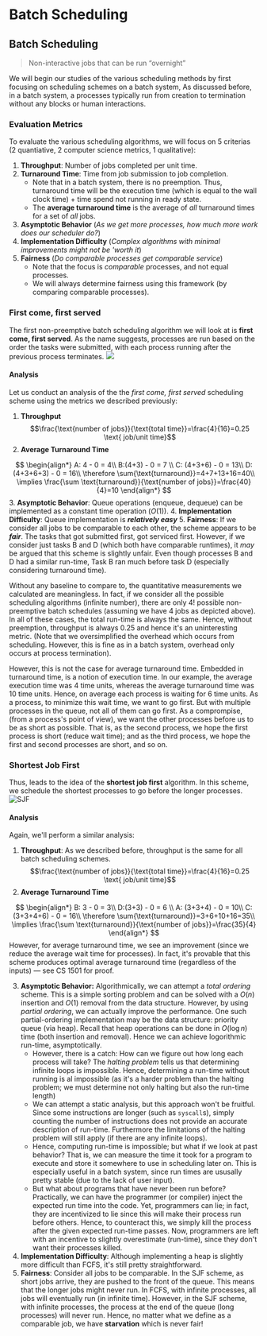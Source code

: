 # Batch Scheduling
## Batch Scheduling
> Non-interactive jobs that can be run “overnight”

We will begin our studies of the various scheduling methods by first focusing on scheduling schemes on a batch system, As discussed before, in a batch system, a processes typically run from creation to termination without any blocks or human interactions.

### Evaluation Metrics
To evaluate the various scheduling algorithms, we will focus on 5 criterias (2 quantiative, 2 computer science metrics, 1 qualitative):
1. **Throughput**: Number of jobs completed per unit time.
2. **Turnaround Time**: Time from job submission to job completion.
	- Note that in a batch system, there is no preemption. Thus, turnaround time will be the execution time (which is equal to the wall clock time) + time spend not running in ready state.
	- The **average turnaround time** is the average of *all* turnaround times for a set of *all* jobs.
3. **Asymptotic Behavior** (*As we get more processes, how much more work does our scheduler do?*)
4. **Implementation Difficulty** (*Complex algorithms with minimal improvements might not be 'worth it*)
5. **Fairness** (*Do comparable processes get comparable service*)
	- Note that the focus is *comparable* processes, and not equal processes.
	- We will always determine fairness using this framework (by comparing comparable processes).

### First come, first served
The first non-preemptive batch scheduling algorithm we will look at is **first come, first served**. As the name suggests, processes are run based on the order the tasks were submitted, with each process running after the previous process terminates.
![](FirstComeFirstServed.png)
#### Analysis
Let us conduct an analysis of the the *first come, first served* scheduling scheme using the metrics we described previously:
1. **Throughput**
$$\frac{\text{number of jobs}}{\text{total time}}=\frac{4}{16}=0.25 \text{ job/unit time}$$
2. **Average Turnaround Time**

$$
\begin{align*} 
A: 4 - 0  = 4\\
B:(4+3) - 0 = 7 \\
C: (4+3+6) - 0 = 13\\
D: (4+3+6+3) - 0 = 16\\
\therefore \sum{\text{turnaround}}=4+7+13+16=40\\
\implies \frac{\sum \text{turnaround}}{\text{number of jobs}}=\frac{40}{4}=10
\end{align*}
$$
3. **Asymptotic Behavior**: Queue operations (enqueue, dequeue) can be implemented as a constant time operation ($O(1)$).
4. **Implementation Difficulty**: Queue implementation is ***relatively easy***
5. **Fairness**: If we consider all jobs to be comparable to each other, the scheme appears to be ***fair***. The tasks that got submitted first, got serviced first. However, if we consider just tasks B and D (which both have comparable runtimes), it *may* be argued that this scheme is slightly unfair. Even though processes B and D had a similar run-time, Task B ran much before task D (especially considering turnaround time).

Without any baseline to compare to, the quantitative measurements we calculated are meaningless. In fact, if we consider all the possible scheduling algorithms (infinite number), there are only $4!$ possible non-preemptive batch schedules (assuming we have 4 jobs as depicted above). In all of these cases, the total run-time is always the same. Hence, without preemption, throughput is always 0.25 and hence it's an uninteresting metric. (Note that we oversimplified the overhead which occurs from scheduling. However, this is fine as in a batch system, overhead only occurs at process termination).

However, this is not the case for average turnaround time. Embedded in turnaround time, is a notion of execution time. In our example, the average execution time was 4 time units, whereas the average turnaround time was 10 time units. Hence, on average each process is waiting for 6 time units. As a process, to minimize this wait time, we want to go first. But with multiple processes in the queue, not all of them can go first. As a comprompise, (from a process's point of view), we want the other processes before us to be as short as possible. That is, as the second process, we hope the first process is short (reduce wait time); and as the third process, we hope the first and second processes are short, and so on.

### Shortest Job First
Thus, leads to the idea of the **shortest job first** algorithm. In this scheme, we schedule the shortest processes to go before the longer processes.
![SJF](SJF.png)
#### Analysis
Again, we'll perform a similar analysis:
1. **Throughput**: As we described before, throughput is the same for all batch scheduling schemes.
$$\frac{\text{number of jobs}}{\text{total time}}=\frac{4}{16}=0.25 \text{ job/unit time}$$
2. **Average Turnaround Time**

$$
\begin{align*} 
B: 3 - 0  = 3\\
D:(3+3) - 0 = 6 \\
A: (3+3+4) - 0 = 10\\
C: (3+3+4+6) - 0 = 16\\
\therefore \sum{\text{turnaround}}=3+6+10+16=35\\
\implies \frac{\sum \text{turnaround}}{\text{number of jobs}}=\frac{35}{4}
\end{align*}
$$
However, for average turnaround time, we see an improvement (since we reduce the average wait time for processes). In fact, it's provable that this scheme produces optimal average turnaround time (regardless of the inputs) — see CS 1501 for proof.

3. **Asymptotic Behavior:** Algorithmically, we can attempt a *total ordering* scheme. This is a simple sorting problem and can be solved with a $O(n)$ insertion and $O(1)$ removal from the data structure. However, by using *partial ordering*, we can actually improve the performance. One such partial-ordering implementation may be the data structure: priority queue (via heap). Recall that  heap operations can be done in $O(\log n)$ time (both insertion and removal). Hence we can achieve logorithmic run-time, asymptotically.
	- However, there is a catch: How can we figure out how long each process will take? The *halting problem* tells us that determining infinite loops is impossible. Hence, determining a run-time without running is al impossible (as it's a harder problem than the halting problem; we must determine not only halting but also the run-time length)
	- We can attempt a static analysis, but this approach won't be fruitful. Since some instructions are longer (such as `syscall`s), simply counting the number of instructions does not provide an accurate description of run-time. Furthermore the limitations of the halting problem will still apply (if there are any infinite loops).
	- Hence, computing run-time is impossible; but what if we look at past behavior? That is, we can measure the time it took for a program to execute and store it somewhere to use in scheduling later on. This is especially useful in a batch system, since run times are ususally pretty stable (due to the lack of user input).
	- But what about programs that have never been run before? Practically, we can have the programmer (or compiler) inject the expected run time into the code. Yet, programmers can lie; in fact, they are incentivized to lie since this will make their process run before others. Hence, to counteract this, we simply kill the process after the given expected run-time passes. Now, programmers are left with an incentive to slightly overestimate (run-time), since they don't want their processes killed.
4. **Implementation Difficulty**: Although implementing a heap is slightly more difficult than FCFS, it's still pretty straightforward. 
5. **Fairness**: Consider all jobs to be comparable. In the SJF scheme, as short jobs arrive, they are pushed to the front of the queue. This means that the longer jobs might never run. In FCFS, with infinite processes, all jobs will eventually run (in infinite time). However, in the SJF scheme, with infinite processes, the process at the end of the queue (long processes) will never run. Hence, no matter what we define as a comparable job, we have **starvation** which is never fair!